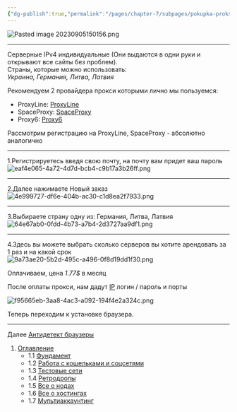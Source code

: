 ```yaml
---
{"dg-publish":true,"permalink":"/pages/chapter-7/subpages/pokupka-proksi/"}
---
```



![Pasted image 20230905150156.png]()

---

Серверные IPv4 индивидуальные (Они выдаются в одни руки и открывают все сайты без проблем).  
Страны, которые можно использовать:  
_Украина, Германия, Литва, Латвия_

Рекомендуем 2 провайдера прокси которыми лично мы пользуемся:

* ProxyLine: [ProxyLine]()
* SpaceProxy: [SpaceProxy]()
* Proxy6: [Proxy6]()

Рассмотрим регистрацию на ProxyLine, SpaceProxy - абсолютно аналогично

---

1.Регистрируетесь введя свою почту, на почту вам придет ваш пароль  
    ![eaf4e065-4a72-4d7d-bcb4-c9b17a3b26ff.png](https://img3.teletype.in/files/ea/f4/eaf4e065-4a72-4d7d-bcb4-c9b17a3b26ff.png)

---

2.Далее нажимаете Новый заказ  
    ![4e999727-df6e-404b-ac30-c1d8ea2f7933.png](https://img1.teletype.in/files/4e/99/4e999727-df6e-404b-ac30-c1d8ea2f7933.png)

---

3.Выбираете страну одну из: Германия, Литва, Латвия  
    ![64e67ab0-0fdd-4b73-a7b4-2d3727aa9df1.png](https://img3.teletype.in/files/64/e6/64e67ab0-0fdd-4b73-a7b4-2d3727aa9df1.png)

---

4.Здесь вы можете выбрать сколько серверов вы хотите арендовать за 1 раз и на какой срок  
    ![9a73ae20-5b2d-495c-a496-0f8d19dd1f30.png](https://img2.teletype.in/files/9a/73/9a73ae20-5b2d-495c-a496-0f8d19dd1f30.png)

Оплачиваем, цена _1.77$_ в месяц

После оплаты прокси, нам дадут [IP](https://publish.obsidian.md/drophunting-personal/%D0%9C%D0%B0%D1%82%D0%B5%D1%80%D0%B8%D0%B0%D0%BB/1.+%D0%A4%D1%83%D0%BD%D0%B4%D0%B0%D0%BC%D0%B5%D0%BD%D1%82/%D0%A2%D0%B5%D1%80%D0%BC%D0%B8%D0%BD%D1%8B/IP) логин / пароль и порты

![f95665eb-3aa8-4ac3-a092-194f4e2a324c.png](https://img4.teletype.in/files/f9/56/f95665eb-3aa8-4ac3-a092-194f4e2a324c.png)

Теперь переходим к установке браузера.

---

Далее [Антидетект браузеры](https://hackmd.io/EDZFDyyXSqWd8ucMKv6ZEg)

1. [Оглавление](https://hackmd.io/_jJSNrZSRYKfaVAo1c4-Mw)
    - 1.1 [Фундамент](https://hackmd.io/xvWl5vEBRb-fJtuEiAsTdA)
    - 1.2 [Работа с кошельками и соцсетями](https://hackmd.io/xgwypxNlRIaXegOf668-DQ)
    - 1.3 [Тестовые сети](https://hackmd.io/QDzzknJESnq6ENSwcyItpw)
    - 1.4 [Ретродропы](https://hackmd.io/AIV8k_YTTFeDNv7Pk6fJiA)
    - 1.5 [Все о нодах](https://hackmd.io/xNGaD3HaR6SMOE6QmhQLsg)
    - 1.6 [Все о хостингах](https://hackmd.io/TxAsRlSmRvCvhELTQZTmFA)
    - 1.7 [Мультиаккаунтинг](https://hackmd.io/aInAebRES8OgiccMVDhDcw)
